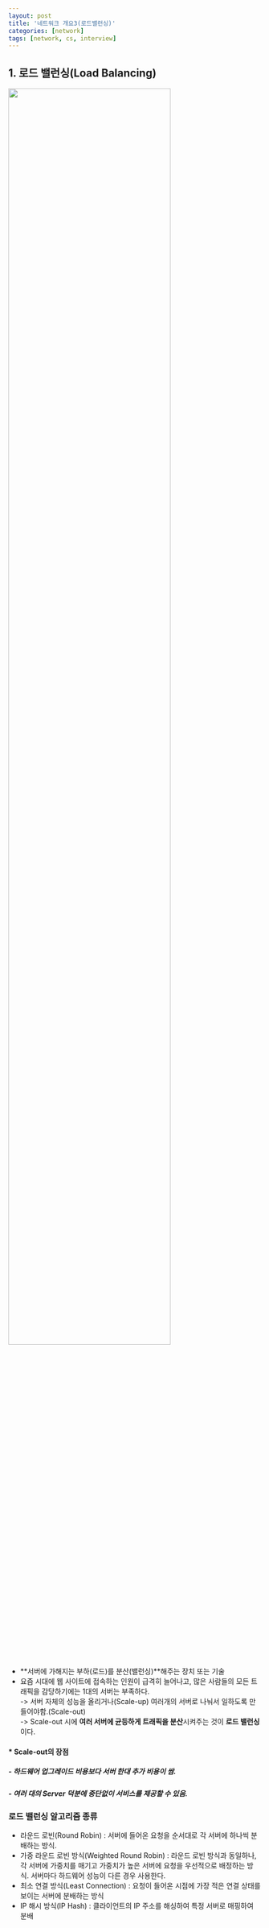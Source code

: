 ```yaml
---
layout: post
title: '네트워크 개요3(로드밸런싱)'
categories: [network]
tags: [network, cs, interview]
---
```


## 1. 로드 밸런싱(Load Balancing)

<img src="https://user-images.githubusercontent.com/57614563/129031701-acc22806-3ea8-442c-87a7-9be7a1bcfa13.PNG" width="80%">

- **서버에 가해지는 부하(로드)를 분산(밸런싱)**해주는 장치 또는 기술
- 요즘 시대에 웹 사이트에 접속하는 인원이 급격히 늘어나고, 많은 사람들의 모든 트래픽을 감당하기에는 1대의 서버는 부족하다.
  <br>
  -> 서버 자체의 성능을 올리거나(Scale-up) 여러개의 서버로 나눠서 일하도록 만들어야함.(Scale-out)
  <br>
  -> Scale-out 시에 **여러 서버에 균등하게 트래픽을 분산**시켜주는 것이 **로드 밸런싱**이다.

#### \* Scale-out의 장점

##### - 하드웨어 업그레이드 비용보다 서버 한대 추가 비용이 쌈.

##### - 여러 대의 Server 덕분에 중단없이 서비스를 제공할 수 있음.

### 로드 밸런싱 알고리즘 종류

- 라운드 로빈(Round Robin) : 서버에 들어온 요청을 순서대로 각 서버에 하나씩 분배하는 방식.
- 가중 라운드 로빈 방식(Weighted Round Robin) : 라운드 로빈 방식과 동일하나, 각 서버에 가중치를 매기고 가중치가 높은 서버에 요청을 우선적으로 배정하는 방식. 서버마다 하드웨어 성능이 다른 경우 사용한다.
- 최소 연결 방식(Least Connection) : 요청이 들어온 시점에 가장 적은 연결 상태를 보이는 서버에 분배하는 방식
- IP 해시 방식(IP Hash) : 클라이언트의 IP 주소를 해싱하여 특정 서버로 매핑하여 분배
